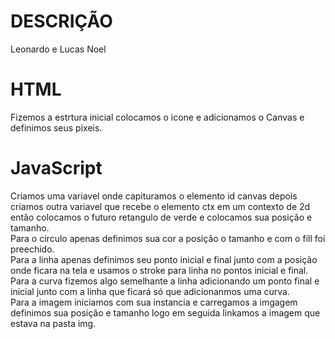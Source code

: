 # DESCRIÇÃO
Leonardo e Lucas Noel

# HTML
Fizemos a estrtura inicial colocamos o icone e adicionamos o Canvas e definimos seus pixeis.

# JavaScript
Criamos uma variavel onde capituramos o elemento id canvas depois criamos outra variavel que recebe o elemento ctx em um contexto de 2d
então colocamos o futuro retangulo de verde e colocamos sua posição e tamanho.<br>
Para o circulo apenas definimos sua cor a posição o tamanho e com o fill foi preechido.<br>
Para a linha apenas definimos seu ponto inicial e final junto com a posição onde ficara na tela e usamos o stroke para linha no pontos inicial e final.<br>
Para a curva fizemos algo semelhante a linha adicionando um ponto final e inicial junto com a linha que ficará só que adicionanmos uma curva.<br>
Para a imagem iniciamos com sua instancia e carregamos a imgagem definimos sua posição e tamanho logo em seguida linkamos a imagem que estava na pasta img. 



